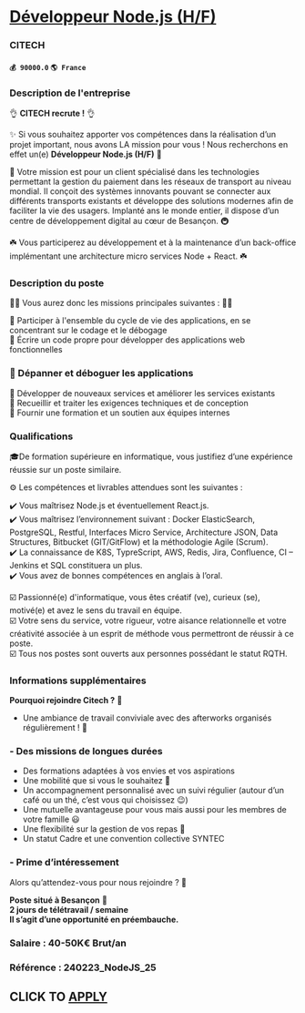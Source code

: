 # [Développeur Node.js (H/F)](https://www.remotewlb.com/apply/developpeur-node-js-h-f)  
### CITECH  
#### `💰 90000.0` `🌎 France`  

### Description de l'entreprise

👌 **CITECH recrute !** 👌

✨ Si vous souhaitez apporter vos compétences dans la réalisation d’un projet important, nous avons LA mission pour vous ! Nous recherchons en effet un(e) **Développeur Node.js (H/F)** 🚀

🚡 Votre mission est pour un client spécialisé dans les technologies permettant la gestion du paiement dans les réseaux de transport au niveau mondial. Il conçoit des systèmes innovants pouvant se connecter aux différents transports existants et développe des solutions modernes afin de faciliter la vie des usagers. Implanté ans le monde entier, il dispose d’un centre de développement digital au cœur de Besançon. 🚇

☘️ Vous participerez au développement et à la maintenance d’un back-office implémentant une architecture micro services Node + React. ☘️

### Description du poste

🙌🔽 Vous aurez donc les missions principales suivantes : 🔽🙌

🔸 Participer à l'ensemble du cycle de vie des applications, en se concentrant sur le codage et le débogage  
🔹 Écrire un code propre pour développer des applications web fonctionnelles

### 🔸 Dépanner et déboguer les applications

🔹 Développer de nouveaux services et améliorer les services existants  
🔸 Recueillir et traiter les exigences techniques et de conception  
🔹 Fournir une formation et un soutien aux équipes internes

### Qualifications

🎓De formation supérieure en informatique, vous justifiez d’une expérience réussie sur un poste similaire.

⚙️ Les compétences et livrables attendues sont les suivantes :

✔️ Vous maîtrisez Node.js et éventuellement React.js.  
✔️ Vous maîtrisez l’environnement suivant : Docker ElasticSearch, PostgreSQL, Restful, Interfaces Micro Service, Architecture JSON, Data Structures, Bitbucket (GIT/GitFlow) et la méthodologie Agile (Scrum).  
✔️ La connaissance de K8S, TypreScript, AWS, Redis, Jira, Confluence, CI – Jenkins et SQL constituera un plus.  
✔️ Vous avez de bonnes compétences en anglais à l’oral.

☑️ Passionné(e) d'informatique, vous êtes créatif (ve), curieux (se), motivé(e) et avez le sens du travail en équipe.  
☑️ Votre sens du service, votre rigueur, votre aisance relationnelle et votre créativité associée à un esprit de méthode vous permettront de réussir à ce poste.  
☑️ Tous nos postes sont ouverts aux personnes possédant le statut RQTH.

### Informations supplémentaires

 **Pourquoi rejoindre Citech ?** 🤔

  * Une ambiance de travail conviviale avec des afterworks organisés régulièrement ! 🤗

### \- Des missions de longues durées

  * Des formations adaptées à vos envies et vos aspirations
  * Une mobilité que si vous le souhaitez 🚗
  * Un accompagnement personnalisé avec un suivi régulier (autour d’un café ou un thé, c’est vous qui choisissez 😉)
  * Une mutuelle avantageuse pour vous mais aussi pour les membres de votre famille 😃
  * Une flexibilité sur la gestion de vos repas 🍱
  * Un statut Cadre et une convention collective SYNTEC

### \- Prime d’intéressement

Alors qu’attendez-vous pour nous rejoindre ? 🌟

 **Poste situé à Besançon** **🦅**  
 **2 jours de télétravail / semaine  
Il s’agit d’une opportunité en préembauche.**

### Salaire : 40-50K€ Brut/an

### Référence : 240223_NodeJS_25

  
## CLICK TO [APPLY](https://www.remotewlb.com/apply/developpeur-node-js-h-f)

